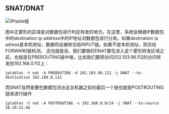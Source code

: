 ## SNAT/DNAT

![IPtable链](https://github.com/shidongwa/seesea2024.github.io/blob/master/images/netfilter_packet_flow.png?raw=true)

图中正菱形的区域是对数据包进行判定转发的地方。在这里，系统会根据IP数据包中的destination ip address中的IP地址对数据包进行分发。如果destination ip adress是本机地址，数据将会被转交给INPUT链。如果不是本机地址，则交给FORWARD链检测。
这也就是说，我们要做的DNAT要在进入这个菱形转发区域之前，也就是在PREROUTING链中做，比如我们要把访问202.103.96.112的访问转发到192.168.0.112上：
```
iptables -t nat -A PREROUTING -d 202.103.96.112 -j DNAT --to-destination 192.168.0.112
```

而SNAT自然是要在数据包流出这台机器之前的最后一个链也就是POSTROUTING链来进行操作
```
iptables -t nat -A POSTROUTING -s 192.168.0.0/24 -j SNAT --to-source 58.20.51.66
```

